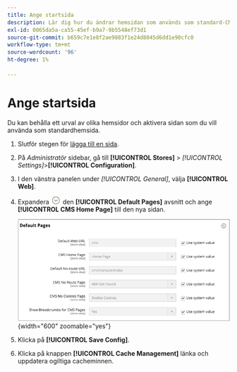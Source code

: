 ```yaml
---
title: Ange startsida
description: Lär dig hur du ändrar hemsidan som används som standard-CMS-sida.
exl-id: 0065da5a-ca55-45ef-b9a7-9b5548ef73d1
source-git-commit: b659c7e1e8f2ae9883f1e24d8045d6dd1e90cfc0
workflow-type: tm+mt
source-wordcount: '96'
ht-degree: 1%

---
```


# Ange startsida

Du kan behålla ett urval av olika hemsidor och aktivera sidan som du vill använda som standardhemsida.

1. Slutför stegen för [lägga till en sida](page-add.md).

1. På _Administratör_ sidebar, gå till **[!UICONTROL Stores]** > _[!UICONTROL Settings]_>**[!UICONTROL Configuration]**.

1. I den vänstra panelen under _[!UICONTROL General]_, välja **[!UICONTROL Web]**.

1. Expandera ![Expansionsväljare](../assets/icon-display-expand.png) den **[!UICONTROL Default Pages]** avsnitt och ange **[!UICONTROL CMS Home Page]** till den nya sidan.

   ![Konfigurera webbstandardsidor](./assets/web-default-pages.png){width="600" zoomable="yes"}

1. Klicka på **[!UICONTROL Save Config]**.

1. Klicka på knappen **[!UICONTROL Cache Management]** länka och uppdatera ogiltiga cacheminnen.
